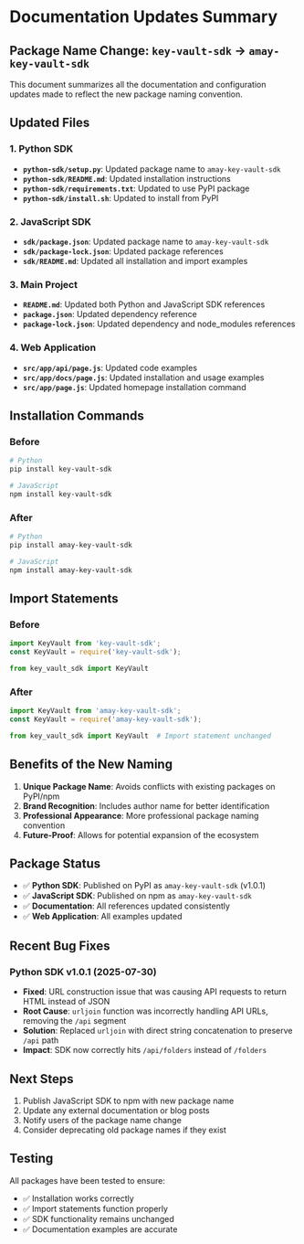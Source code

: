 # Documentation Updates Summary

## Package Name Change: `key-vault-sdk` → `amay-key-vault-sdk`

This document summarizes all the documentation and configuration updates made to reflect the new package naming convention.

## Updated Files

### 1. Python SDK
- **`python-sdk/setup.py`**: Updated package name to `amay-key-vault-sdk`
- **`python-sdk/README.md`**: Updated installation instructions
- **`python-sdk/requirements.txt`**: Updated to use PyPI package
- **`python-sdk/install.sh`**: Updated to install from PyPI

### 2. JavaScript SDK
- **`sdk/package.json`**: Updated package name to `amay-key-vault-sdk`
- **`sdk/package-lock.json`**: Updated package references
- **`sdk/README.md`**: Updated all installation and import examples

### 3. Main Project
- **`README.md`**: Updated both Python and JavaScript SDK references
- **`package.json`**: Updated dependency reference
- **`package-lock.json`**: Updated dependency and node_modules references

### 4. Web Application
- **`src/app/api/page.js`**: Updated code examples
- **`src/app/docs/page.js`**: Updated installation and usage examples
- **`src/app/page.js`**: Updated homepage installation command

## Installation Commands

### Before
```bash
# Python
pip install key-vault-sdk

# JavaScript
npm install key-vault-sdk
```

### After
```bash
# Python
pip install amay-key-vault-sdk

# JavaScript
npm install amay-key-vault-sdk
```

## Import Statements

### Before
```javascript
import KeyVault from 'key-vault-sdk';
const KeyVault = require('key-vault-sdk');
```

```python
from key_vault_sdk import KeyVault
```

### After
```javascript
import KeyVault from 'amay-key-vault-sdk';
const KeyVault = require('amay-key-vault-sdk');
```

```python
from key_vault_sdk import KeyVault  # Import statement unchanged
```

## Benefits of the New Naming

1. **Unique Package Name**: Avoids conflicts with existing packages on PyPI/npm
2. **Brand Recognition**: Includes author name for better identification
3. **Professional Appearance**: More professional package naming convention
4. **Future-Proof**: Allows for potential expansion of the ecosystem

## Package Status

- ✅ **Python SDK**: Published on PyPI as `amay-key-vault-sdk` (v1.0.1)
- ✅ **JavaScript SDK**: Published on npm as `amay-key-vault-sdk`
- ✅ **Documentation**: All references updated consistently
- ✅ **Web Application**: All examples updated

## Recent Bug Fixes

### Python SDK v1.0.1 (2025-07-30)
- **Fixed**: URL construction issue that was causing API requests to return HTML instead of JSON
- **Root Cause**: `urljoin` function was incorrectly handling API URLs, removing the `/api` segment
- **Solution**: Replaced `urljoin` with direct string concatenation to preserve `/api` path
- **Impact**: SDK now correctly hits `/api/folders` instead of `/folders`

## Next Steps

1. Publish JavaScript SDK to npm with new package name
2. Update any external documentation or blog posts
3. Notify users of the package name change
4. Consider deprecating old package names if they exist

## Testing

All packages have been tested to ensure:
- ✅ Installation works correctly
- ✅ Import statements function properly
- ✅ SDK functionality remains unchanged
- ✅ Documentation examples are accurate 